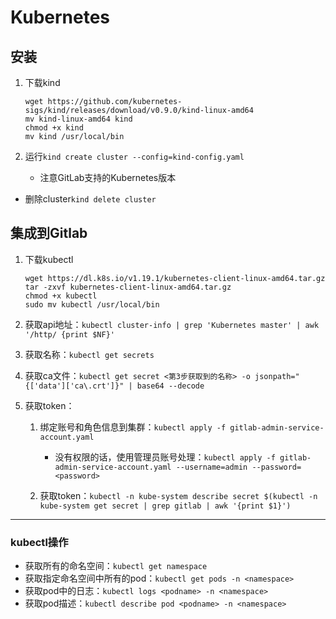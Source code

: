 # Kubernetes
## 安装

1. 下载kind
    ```
    wget https://github.com/kubernetes-sigs/kind/releases/download/v0.9.0/kind-linux-amd64
    mv kind-linux-amd64 kind
    chmod +x kind
    mv kind /usr/local/bin
    ```

2. 运行`kind create cluster --config=kind-config.yaml`
    * 注意GitLab支持的Kubernetes版本

* 删除cluster`kind delete cluster`
## 集成到Gitlab
1. 下载kubectl
    ```
    wget https://dl.k8s.io/v1.19.1/kubernetes-client-linux-amd64.tar.gz
    tar -zxvf kubernetes-client-linux-amd64.tar.gz
    chmod +x kubectl
    sudo mv kubectl /usr/local/bin
    ```
2. 获取api地址：`kubectl cluster-info | grep 'Kubernetes master' | awk '/http/ {print $NF}'`

3. 获取名称：`kubectl get secrets`

4. 获取ca文件：`kubectl get secret <第3步获取到的名称> -o jsonpath="{['data']['ca\.crt']}" | base64 --decode`

5. 获取token：
    1. 绑定账号和角色信息到集群：`kubectl apply -f gitlab-admin-service-account.yaml`

        * 没有权限的话，使用管理员账号处理：`kubectl apply -f gitlab-admin-service-account.yaml --username=admin --password=<password>`
    2. 获取token：`kubectl -n kube-system describe secret $(kubectl -n kube-system get secret | grep gitlab | awk '{print $1}')`

---
### kubectl操作
* 获取所有的命名空间：`kubectl get namespace`
* 获取指定命名空间中所有的pod：`kubectl get pods -n <namespace>`
* 获取pod中的日志：`kubectl logs <podname> -n <namespace>`
* 获取pod描述：`kubectl describe pod <podname> -n <namespace>`
